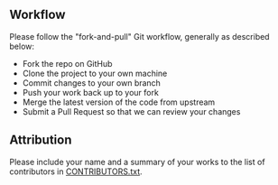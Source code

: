 ## Workflow

Please follow the "fork-and-pull" Git workflow, generally as described below:

  * Fork the repo on GitHub
  * Clone the project to your own machine
  * Commit changes to your own branch
  * Push your work back up to your fork
  * Merge the latest version of the code from upstream
  * Submit a Pull Request so that we can review your changes

## Attribution

Please include your name and a summary of your works to the list of contributors in [CONTRIBUTORS.txt](CONTRIBUTORS.txt "CONTRIBUTORS.txt"). 


